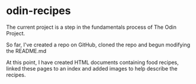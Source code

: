 # odin-recipes

The current project is a step in the fundamentals process of The Odin Project.

So far, I've created a repo on GitHub, cloned the repo and begun modifying the README.md

At this point, I have created HTML documents containing food recipes, linked these pages to an index and added images to help describe the recipes.
